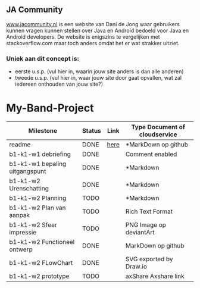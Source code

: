 ## JA Community
www.jacommunity.nl is een website van Daní de Jong waar gebruikers kunnen vragen kunnen stellen over Java en Android bedoeld voor Java en Android developers.
De website is enigszins te vergelijken met stackoverflow.com maar toch anders omdat het er wat strakker uitziet.

### Uniek aan dit concept is: 
 * eerste u.s.p. (vul hier in, waarin jouw site anders is dan alle anderen)
 * tweede u.s.p. (vul hier in, waar jouw site door gaat opvallen, wat zal iedereen onthouden van jouw site?)


# My-Band-Project
| Milestone                     |	Status |        Link        | Type Document of cloudservice               |
| ------------------------------| ------ | ------------------ | --------------------------------------------|
| readme	                      | DONE   | [here](../blob/master/LICENSE)|  *MarkDown op github                   |
| b1-k1-w1 debriefing	          | DONE   |                    |  Comment enabled                       |
| b1-k1-w1 bepaling uitgangspunt|	DONE   |                    |  *Markdown                             |
| b1-k1-w2 Urenschatting	      | DONE	 |                    |  *Markdown                             |
| b1-k1-w2 Planning	            | TODO	 |                    |  *Markdown                             |
| b1-k1-w2 Plan van aanpak	    | TODO   |                    |	Rich Text Format                      |
| b1-k1-w2 Sfeer impressie	    | TODO   |                    |	PNG Image op deviantArt               |
| b1-k1-w2 Functioneel ontwerp	| DONE   |                    |	MarkDown op github                    |
| b1-k1-w2 FLowChart	          | DONE   |                    |	SVG exported by Draw.io               |
| b1-k1-w2 prototype	          | TODO   |                    |	axShare	Axshare link                  |
